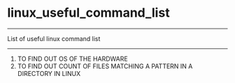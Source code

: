 # linux_useful_command_list
****************************************************************************************************
List of useful linux command list
****************************************************************************************************

1. TO FIND OUT OS OF THE HARDWARE
2. TO FIND OUT COUNT OF FILES MATCHING A PATTERN IN A DIRECTORY IN LINUX

